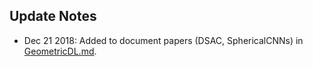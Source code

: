 ## Update Notes

- Dec 21 2018: Added to document papers (DSAC, SphericalCNNs) in [GeometricDL.md](GeometricDL.md).

